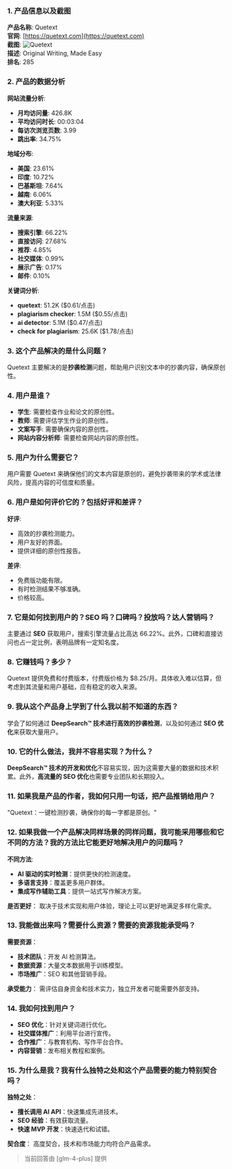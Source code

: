 ### 1. 产品信息以及截图

**产品名称**: Quetext  
**官网**: [https://quetext.com](https://quetext.com)  
**截图**: ![Quetext](https://cdn-images.toolify.ai/170349877872644933.jpg)  
**描述**: Original Writing, Made Easy  
**排名**: 285

### 2. 产品的数据分析

**网站流量分析**:
- **月均访问量**: 426.8K
- **平均访问时长**: 00:03:04
- **每访次浏览页数**: 3.99
- **跳出率**: 34.75%

**地域分布**:
- **美国**: 23.61%
- **印度**: 10.72%
- **巴基斯坦**: 7.64%
- **越南**: 6.06%
- **澳大利亚**: 5.33%

**流量来源**:
- **搜索引擎**: 66.22%
- **直接访问**: 27.68%
- **推荐**: 4.85%
- **社交媒体**: 0.99%
- **展示广告**: 0.17%
- **邮件**: 0.10%

**关键词分析**:
- **quetext**: 51.2K ($0.61/点击)
- **plagiarism checker**: 1.5M ($0.55/点击)
- **ai detector**: 5.1M ($0.47/点击)
- **check for plagiarism**: 25.6K ($1.78/点击)

### 3. 这个产品解决的是什么问题？

Quetext 主要解决的是**抄袭检测**问题，帮助用户识别文本中的抄袭内容，确保原创性。

### 4. 用户是谁？

- **学生**: 需要检查作业和论文的原创性。
- **教师**: 需要评估学生作业的原创性。
- **文案写手**: 需要确保内容的原创性。
- **网站内容分析师**: 需要检查网站内容的原创性。

### 5. 用户为什么需要它？

用户需要 Quetext 来确保他们的文本内容是原创的，避免抄袭带来的学术或法律风险，提高内容的可信度和质量。

### 6. 用户是如何评价它的？包括好评和差评？

**好评**:
- 高效的抄袭检测能力。
- 用户友好的界面。
- 提供详细的原创性报告。

**差评**:
- 免费版功能有限。
- 有时检测结果不够准确。
- 价格较高。

### 7. 它是如何找到用户的？SEO 吗？口碑吗？投放吗？达人营销吗？

主要通过 **SEO** 获取用户，搜索引擎流量占比高达 66.22%。此外，口碑和直接访问也占一定比例，表明品牌有一定知名度。

### 8. 它赚钱吗？多少？

Quetext 提供免费和付费版本，付费版价格为 $8.25/月。具体收入难以估算，但考虑到其流量和用户基础，应有稳定的收入来源。

### 9. 我从这个产品身上学到了什么我以前不知道的东西？

学会了如何通过 **DeepSearch™ 技术进行高效的抄袭检测**，以及如何通过 **SEO 优化**来获取大量用户。

### 10. 它的什么做法，我并不容易实现？为什么？

**DeepSearch™ 技术的开发和优化**不容易实现，因为这需要大量的数据和技术积累。此外，**高流量的 SEO 优化**也需要专业团队和长期投入。

### 11. 如果我是产品的作者，我如何只用一句话，把产品推销给用户？

"Quetext：一键检测抄袭，确保你的每一字都是原创。"

### 12. 如果我做一个产品解决同样场景的同样问题，我可能采用哪些和它不同的方法？我的方法比它能更好地解决用户的问题吗？

**不同方法**:
- **AI 驱动的实时检测**：提供更快的检测速度。
- **多语言支持**：覆盖更多用户群体。
- **集成写作辅助工具**：提供一站式写作解决方案。

**是否更好**：
取决于技术实现和用户体验，理论上可以更好地满足多样化需求。

### 13. 我能做出来吗？需要什么资源？需要的资源我能承受吗？

**需要资源**：
- **技术团队**：开发 AI 检测算法。
- **数据资源**：大量文本数据用于训练模型。
- **市场推广**：SEO 和其他营销手段。

**承受能力**：
需评估自身资金和技术实力，独立开发者可能需要外部支持。

### 14. 我如何找到用户？

- **SEO 优化**：针对关键词进行优化。
- **社交媒体推广**：利用平台进行宣传。
- **合作推广**：与教育机构、写作平台合作。
- **内容营销**：发布相关教程和案例。

### 15. 为什么是我？我有什么独特之处和这个产品需要的能力特别契合吗？

**独特之处**：
- **擅长调用 AI API**：快速集成先进技术。
- **SEO 经验**：有效获取流量。
- **快速 MVP 开发**：快速迭代和试错。

**契合度**：
高度契合，技术和市场能力均符合产品需求。

> 当前回答由 [glm-4-plus] 提供